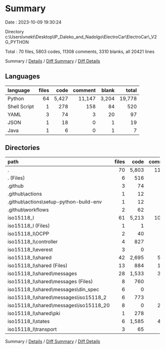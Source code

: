 # Summary

Date : 2023-10-09 19:30:24

Directory c:\\Users\\vnekt\\Desktop\\IP_Daleko_and_Nadolgo\\ElectroCar\\ElectroCar\\_V2G_PYTHON

Total : 70 files,  5803 codes, 11308 comments, 3310 blanks, all 20421 lines

Summary / [Details](details.md) / [Diff Summary](diff.md) / [Diff Details](diff-details.md)

## Languages
| language | files | code | comment | blank | total |
| :--- | ---: | ---: | ---: | ---: | ---: |
| Python | 64 | 5,427 | 11,147 | 3,204 | 19,778 |
| Shell Script | 1 | 278 | 158 | 84 | 520 |
| YAML | 3 | 74 | 3 | 20 | 97 |
| JSON | 1 | 18 | 0 | 1 | 19 |
| Java | 1 | 6 | 0 | 1 | 7 |

## Directories
| path | files | code | comment | blank | total |
| :--- | ---: | ---: | ---: | ---: | ---: |
| . | 70 | 5,803 | 11,308 | 3,310 | 20,421 |
| . (Files) | 6 | 516 | 307 | 83 | 906 |
| .github | 3 | 74 | 3 | 20 | 97 |
| .github\\actions | 1 | 12 | 0 | 2 | 14 |
| .github\\actions\\setup-python-build-env | 1 | 12 | 0 | 2 | 14 |
| .github\\workflows | 2 | 62 | 3 | 18 | 83 |
| iso15118_l | 61 | 5,213 | 10,998 | 3,207 | 19,418 |
| iso15118_l (Files) | 1 | 1 | 0 | 1 | 2 |
| iso15118_l\\OCPP | 2 | 40 | 18 | 14 | 72 |
| iso15118_l\\controller | 4 | 827 | 975 | 272 | 2,074 |
| iso15118_l\\everest | 3 | 0 | 98 | 23 | 121 |
| iso15118_l\\shared | 42 | 2,695 | 5,626 | 2,036 | 10,357 |
| iso15118_l\\shared (Files) | 13 | 884 | 1,746 | 480 | 3,110 |
| iso15118_l\\shared\\messages | 28 | 1,533 | 3,722 | 1,472 | 6,727 |
| iso15118_l\\shared\\messages (Files) | 8 | 760 | 359 | 370 | 1,489 |
| iso15118_l\\shared\\messages\\din_spec | 6 | 0 | 913 | 243 | 1,156 |
| iso15118_l\\shared\\messages\\iso15118_2 | 6 | 773 | 280 | 286 | 1,339 |
| iso15118_l\\shared\\messages\\iso15118_20 | 8 | 0 | 2,170 | 573 | 2,743 |
| iso15118_l\\shared\\pki | 1 | 278 | 158 | 84 | 520 |
| iso15118_l\\states | 6 | 1,585 | 4,041 | 801 | 6,427 |
| iso15118_l\\transport | 3 | 65 | 240 | 60 | 365 |

Summary / [Details](details.md) / [Diff Summary](diff.md) / [Diff Details](diff-details.md)